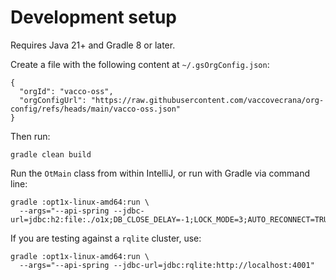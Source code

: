 # Development setup

Requires Java 21+ and Gradle 8 or later.

Create a file with the following content at `~/.gsOrgConfig.json`:
```
{
  "orgId": "vacco-oss",
  "orgConfigUrl": "https://raw.githubusercontent.com/vaccovecrana/org-config/refs/heads/main/vacco-oss.json"
}
```

Then run:
```
gradle clean build
```

Run the `OtMain` class from within IntelliJ, or run with Gradle via command line:
```
gradle :opt1x-linux-amd64:run \
  --args="--api-spring --jdbc-url=jdbc:h2:file:./o1x;DB_CLOSE_DELAY=-1;LOCK_MODE=3;AUTO_RECONNECT=TRUE"
```

If you are testing against a `rqlite` cluster, use:
```
gradle :opt1x-linux-amd64:run \
  --args="--api-spring --jdbc-url=jdbc:rqlite:http://localhost:4001"
```
